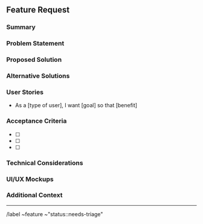 ## Feature Request

### Summary
<!-- Provide a brief description of the feature -->

### Problem Statement
<!-- What problem does this feature solve? -->

### Proposed Solution
<!-- Describe the solution you'd like -->

### Alternative Solutions
<!-- Describe any alternative solutions or features you've considered -->

### User Stories
<!-- If applicable, provide user stories -->
- As a [type of user], I want [goal] so that [benefit]

### Acceptance Criteria
<!-- Define what needs to be done for this feature to be considered complete -->
- [ ] 
- [ ] 
- [ ] 

### Technical Considerations
<!-- Any technical requirements or constraints -->

### UI/UX Mockups
<!-- If applicable, add mockups or wireframes -->

### Additional Context
<!-- Add any other context or screenshots about the feature request here -->

---

/label ~feature ~"status::needs-triage"